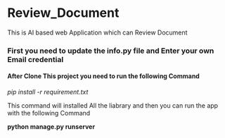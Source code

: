 # Review_Document
This is AI based web Application which can Review Document

### First you need to update the info.py file and Enter your own Email credential

#### After Clone This project you need to run the following Command
_pip install -r requirement.txt_

This command will installed All the liabrary and then you can run the app with the following Command

__python manage.py runserver__
